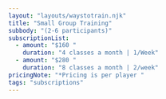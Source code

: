 ```yaml
---
layout: "layouts/waystotrain.njk"
title: "Small Group Training"
subbody: "(2-6 participants)"
subscriptionList:
  - amount: "$160 "
    duration: "4 classes a month | 1/Week"
  - amount: "$280 "
    duration: "8 classes a month | 2/week"
pricingNote: "*Pricing is per player "
tags: "subscriptions"
---
```

